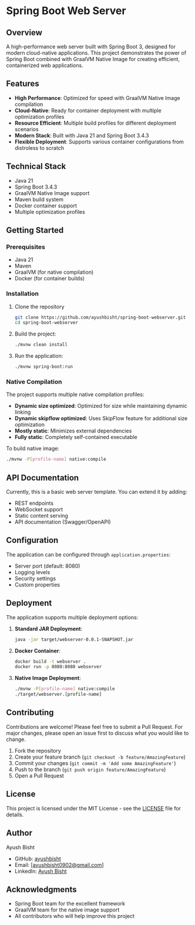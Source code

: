 # Spring Boot Web Server

## Overview
A high-performance web server built with Spring Boot 3, designed for modern cloud-native applications. This project demonstrates the power of Spring Boot combined with GraalVM Native Image for creating efficient, containerized web applications.

## Features
- **High Performance**: Optimized for speed with GraalVM Native Image compilation
- **Cloud-Native**: Ready for container deployment with multiple optimization profiles
- **Resource Efficient**: Multiple build profiles for different deployment scenarios
- **Modern Stack**: Built with Java 21 and Spring Boot 3.4.3
- **Flexible Deployment**: Supports various container configurations from distroless to scratch

## Technical Stack
- Java 21
- Spring Boot 3.4.3
- GraalVM Native Image support
- Maven build system
- Docker container support
- Multiple optimization profiles

## Getting Started

### Prerequisites
- Java 21
- Maven
- GraalVM (for native compilation)
- Docker (for container builds)

### Installation
1. Clone the repository
   ```bash
   git clone https://github.com/ayushbisht/spring-boot-webserver.git
   cd spring-boot-webserver
   ```
2. Build the project:
   ```bash
   ./mvnw clean install
   ```
3. Run the application:
   ```bash
   ./mvnw spring-boot:run
   ```

### Native Compilation
The project supports multiple native compilation profiles:
- **Dynamic size optimized**: Optimized for size while maintaining dynamic linking
- **Dynamic skipflow optimized**: Uses SkipFlow feature for additional size optimization
- **Mostly static**: Minimizes external dependencies
- **Fully static**: Completely self-contained executable

To build native image:
```bash
./mvnw -P[profile-name] native:compile
```

## API Documentation
Currently, this is a basic web server template. You can extend it by adding:
- REST endpoints
- WebSocket support
- Static content serving
- API documentation (Swagger/OpenAPI)

## Configuration
The application can be configured through `application.properties`:
- Server port (default: 8080)
- Logging levels
- Security settings
- Custom properties

## Deployment
The application supports multiple deployment options:

1. **Standard JAR Deployment**:
   ```bash
   java -jar target/webserver-0.0.1-SNAPSHOT.jar
   ```

2. **Docker Container**:
   ```bash
   docker build -t webserver .
   docker run -p 8080:8080 webserver
   ```

3. **Native Image Deployment**:
   ```bash
   ./mvnw -P[profile-name] native:compile
   ./target/webserver.[profile-name]
   ```

## Contributing
Contributions are welcome! Please feel free to submit a Pull Request. For major changes, please open an issue first to discuss what you would like to change.

1. Fork the repository
2. Create your feature branch (`git checkout -b feature/AmazingFeature`)
3. Commit your changes (`git commit -m 'Add some AmazingFeature'`)
4. Push to the branch (`git push origin feature/AmazingFeature`)
5. Open a Pull Request

## License
This project is licensed under the MIT License - see the [LICENSE](LICENSE) file for details.

## Author
Ayush Bisht
- GitHub: [ayushbisht]([https://github.com/ayushbisht](https://github.com/WebDev-Ayush))
- Email: [ayushbisht0902@gmail.com]
- LinkedIn: [Ayush Bisht](https://www.linkedin.com/in/ayush-bisht-a42442261)

## Acknowledgments
- Spring Boot team for the excellent framework
- GraalVM team for the native image support
- All contributors who will help improve this project
